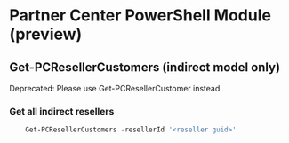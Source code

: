 # Partner Center PowerShell Module (preview) #

## Get-PCResellerCustomers (indirect model only) ##

Deprecated: Please use Get-PCResellerCustomer instead

### Get all indirect resellers ###

```powershell
    Get-PCResellerCustomers -resellerId '<reseller guid>'
```

